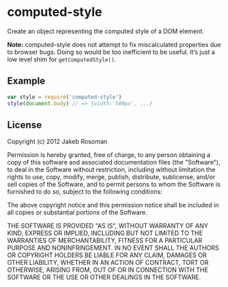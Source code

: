 # computed-style

Create an object representing the computed style of a DOM element.  

**Note:** computed-style does not attempt to fix miscalculated properties due to browser bugs. 
Doing so would be too inefficient to be useful. It’s just a low level shim for `getComputedStyle()`.


## Example

```javascript
var style = require('computed-style')
style(document.body) // => {width:'500px', ...}
```

## License
Copyright (c) 2012 Jakeb Rosoman

Permission is hereby granted, free of charge, to any person
obtaining a copy of this software and associated documentation
files (the "Software"), to deal in the Software without
restriction, including without limitation the rights to use,
copy, modify, merge, publish, distribute, sublicense, and/or sell
copies of the Software, and to permit persons to whom the
Software is furnished to do so, subject to the following
conditions:

The above copyright notice and this permission notice shall be
included in all copies or substantial portions of the Software.

THE SOFTWARE IS PROVIDED "AS IS", WITHOUT WARRANTY OF ANY KIND,
EXPRESS OR IMPLIED, INCLUDING BUT NOT LIMITED TO THE WARRANTIES
OF MERCHANTABILITY, FITNESS FOR A PARTICULAR PURPOSE AND
NONINFRINGEMENT. IN NO EVENT SHALL THE AUTHORS OR COPYRIGHT
HOLDERS BE LIABLE FOR ANY CLAIM, DAMAGES OR OTHER LIABILITY,
WHETHER IN AN ACTION OF CONTRACT, TORT OR OTHERWISE, ARISING
FROM, OUT OF OR IN CONNECTION WITH THE SOFTWARE OR THE USE OR
OTHER DEALINGS IN THE SOFTWARE.
